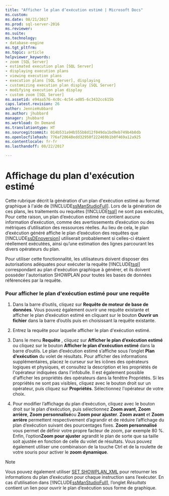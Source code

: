 ```yaml
---
title: "Afficher le plan d’exécution estimé | Microsoft Docs"
ms.custom: 
ms.date: 08/21/2017
ms.prod: sql-server-2016
ms.reviewer: 
ms.suite: 
ms.technology:
- database-engine
ms.tgt_pltfrm: 
ms.topic: article
helpviewer_keywords:
- zoom [SQL Server]
- estimated execution plan [SQL Server]
- displaying execution plans
- viewing execution plans
- execution plans [SQL Server], displaying
- customizing execution plan display [SQL Server]
- modifying execution plan display
- custom zoom [SQL Server]
ms.assetid: e94aa576-4c0c-4c54-ad05-6c3432cc615b
caps.latest.revision: 26
author: JennieHubbard
ms.author: jhubbard
manager: jhubbard
ms.workload: On Demand
ms.translationtype: HT
ms.sourcegitcommit: 014b531a94b555b8d12f049da1bd9eb749b4b0db
ms.openlocfilehash: 776af20648edd32950f222469b1b0f469a12a925
ms.contentlocale: fr-fr
ms.lasthandoff: 08/22/2017

---
```

# <a name="display-the-estimated-execution-plan"></a>Affichage du plan d'exécution estimé
  Cette rubrique décrit la génération d'un plan d'exécution estimé au format graphique à l'aide de [!INCLUDE[ssManStudioFull](../../includes/ssmanstudiofull-md.md)]. Lors de la génération de ces plans, les traitements ou requêtes [!INCLUDE[tsql](../../includes/tsql-md.md)] ne sont pas exécutés, Pour cette raison, un plan d’exécution estimé ne contient aucune information d’exécution, comme des avertissements d’exécution ou des métriques d’utilisation des ressources réelles. Au lieu de cela, le plan d’exécution généré affiche le plan d’exécution des requêtes que [!INCLUDE[ssDEnoversion](../../includes/ssdenoversion-md.md)] utiliserait probablement si celles-ci étaient réellement exécutées, ainsi qu’une estimation des lignes parcourant les divers opérateurs du plan.  
  
 Pour utiliser cette fonctionnalité, les utilisateurs doivent disposer des autorisations adéquates pour exécuter la requête [!INCLUDE[tsql](../../includes/tsql-md.md)] correspondant au plan d'exécution graphique à générer, et ils doivent posséder l'autorisation SHOWPLAN pour toutes les bases de données référencées par la requête.  
  
### <a name="to-display-the-estimated-execution-plan-for-a-query"></a>Pour afficher le plan d'exécution estimé pour une requête  
  
1.  Dans la barre d’outils, cliquez sur **Requête de moteur de base de données**. Vous pouvez également ouvrir une requête existante et afficher le plan d’exécution estimé en cliquant sur le bouton **Ouvrir un fichier** dans la barre d’outils puis en choisissant la requête existante.  
  
2.  Entrez la requête pour laquelle afficher le plan d'exécution estimé.  
  
3.  Dans le menu **Requête** , cliquez sur **Afficher le plan d’exécution estimé** ou cliquez sur le bouton **Afficher le plan d’exécution estimé** dans la barre d’outils. Le plan d’exécution estimé s’affiche sous l’onglet **Plan d’exécution** du volet de résultats. Pour afficher des informations supplémentaires, placez le curseur sur les icônes des opérateurs logiques et physiques, et consultez la description et les propriétés de l'opérateur indiquées dans l'infobulle. Il est également possible d'afficher les propriétés des opérateurs dans la fenêtre Propriétés. Si les propriétés ne sont pas visibles, cliquez avec le bouton droit sur un opérateur, puis cliquez sur **Propriétés**. Sélectionnez l'opérateur de votre choix.  
  
4.  Pour modifier l’affichage du plan d’exécution, cliquez avec le bouton droit sur le plan d’exécution, puis sélectionnez **Zoom avant**, **Zoom arrière**, **Zoom personnalisé**ou **Zoom pour ajuster**. **Zoom avant** et **Zoom arrière** permettent respectivement d’agrandir et de réduire l’affichage du plan d’exécution suivant des pourcentages fixes. **Zoom personnalisé** vous permet de définir votre propre facteur de zoom, par exemple 80 %. Enfin, l’option**Zoom pour ajuster** agrandit le plan de sorte que sa taille soit ajustée en fonction de celle du volet de résultats. Vous pouvez également utiliser une combinaison de la touche Ctrl et de la roulette de votre souris pour activer le **zoom dynamique**.  
 
 > [!NOTE] 
 > Vous pouvez également utiliser [SET SHOWPLAN_XML](../../t-sql/statements/set-showplan-xml-transact-sql.md) pour retourner les informations du plan d’exécution pour chaque instruction sans l’exécuter. En cas d’utilisation dans [!INCLUDE[ssManStudioFull](../../includes/ssmanstudiofull-md.md)], l’onglet *Résultats* contient un lien pour ouvrir le plan d’exécution sous forme de graphique.   

